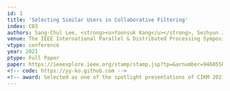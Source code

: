 ```yaml
---
id: 1
title: 'Selecting Similar Users in Collaborative Filtering'
index: C03
authors: Sang-Chul Lee, <strong><u>Yoonsuk Kang</u></strong>, Seihyun Jeong, Min-Hee Jang, Young-Sup Hwang, and Sang-Wook Kim
venue: The IEEE International Parallel & Distributed Processing Symposium (<strong>IEEE IPDPS</strong>)
vtype: conference
year: 2021
ptype: Full Paper
paper: https://ieeexplore.ieee.org/stamp/stamp.jsp?tp=&arnumber=9460556
<!-- code: https://yy-ko.github.com -->
<!-- award: Selected as one of the spotlight presentations of CIKM 2021 -->
---
```


